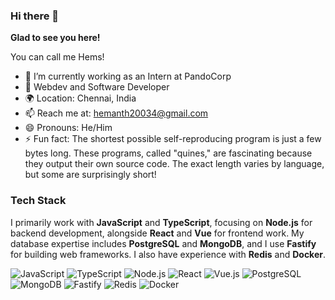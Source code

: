 ### Hi there 👋
**Glad to see you here!**

You can call me Hems!

- 🔭 I’m currently working as an Intern at PandoCorp
- 🌱 Webdev and Software Developer
- 🌍 Location: Chennai, India
- 📫 Reach me at: hemanth20034@gmail.com
- 😄 Pronouns: He/Him
- ⚡ Fun fact: The shortest possible self-reproducing program is just a few bytes long. These programs, called "quines," are fascinating because they output their own source code. The exact length varies by language, but some are surprisingly short!

### Tech Stack

I primarily work with **JavaScript** and **TypeScript**, focusing on **Node.js** for backend development, alongside **React** and **Vue** for frontend work. My database expertise includes **PostgreSQL** and **MongoDB**, and I use **Fastify** for building web frameworks. I also have experience with **Redis** and **Docker**.

![JavaScript](https://img.shields.io/badge/JavaScript-F7DF1E?logo=javascript&logoColor=black)
![TypeScript](https://img.shields.io/badge/TypeScript-3178C6?logo=typescript&logoColor=white)
![Node.js](https://img.shields.io/badge/Node.js-43853D?logo=node.js&logoColor=white)
![React](https://img.shields.io/badge/React-20232A?logo=react&logoColor=61DAFB)
![Vue.js](https://img.shields.io/badge/Vue.js-35495E?logo=vue.js&logoColor=4FC08D)
![PostgreSQL](https://img.shields.io/badge/PostgreSQL-316192?logo=postgresql&logoColor=white)
![MongoDB](https://img.shields.io/badge/MongoDB-47A248?logo=mongodb&logoColor=white)
![Fastify](https://img.shields.io/badge/Fastify-000000?logo=fastify&logoColor=white)
![Redis](https://img.shields.io/badge/Redis-DD0031?logo=redis&logoColor=white)
![Docker](https://img.shields.io/badge/Docker-2496ED?logo=docker&logoColor=white)
